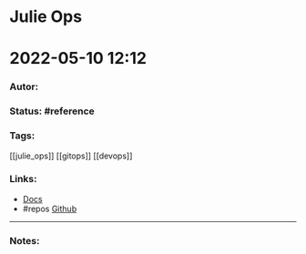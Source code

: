 # Julie Ops
# 2022-05-10 12:12
### Autor:
### Status: #reference
### Tags: 
[[julie_ops]] [[gitops]] [[devops]]
### Links:
* [Docs](https://julieops.readthedocs.io/en/3.x/index.html)
* #repos [Github](https://github.com/kafka-ops/julie)
---
### Notes:


